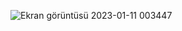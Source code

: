 ![Ekran görüntüsü 2023-01-11 003447](https://user-images.githubusercontent.com/112394032/211667277-2209fbda-d948-4c8b-935f-10c1341597f4.png)

